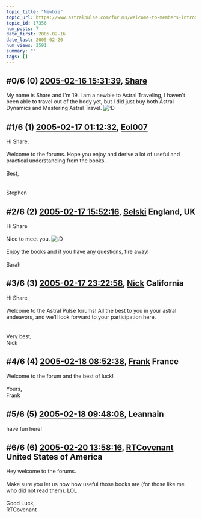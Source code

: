 ```yaml
---
topic_title: "Newbie"
topic_url: https://www.astralpulse.com/forums/welcome-to-members-introductions!/newbie-17356
topic_id: 17356
num_posts: 7
date_first: 2005-02-16
date_last: 2005-02-20
num_views: 2591
summary: ""
tags: []
---
```


## \#0/6 (0) [2005-02-16 15:31:39](https://www.astralpulse.com/forums/index.php?msg=150100), [Share](https://www.astralpulse.com/forums/profile/?u=8411)  ##
<section>
My name is Share and I'm 19. I am a newbie to Astral Traveling, I haven't been able to travel out of the body yet, but I did just buy both Astral Dynamics and Mastering Astral Travel.
<img alt=":D" class="smiley" src="https://www.astralpulse.com/forums/Smileys/fugue/cheesy.png" title="Cheesy"/>
</section>

## \#1/6 (1) [2005-02-17 01:12:32](https://www.astralpulse.com/forums/index.php?msg=150208), [Eol007](https://www.astralpulse.com/forums/profile/?u=1893)  ##
<section>
Hi Share,
<br>
<br>
Welcome to the forums. Hope you enjoy and derive a lot of useful and practical understanding from the books.
<br>
<br>
Best,
<br>
<br>
<br>
Stephen
</section>

## \#2/6 (2) [2005-02-17 15:52:16](https://www.astralpulse.com/forums/index.php?msg=150300), [Selski](https://www.astralpulse.com/forums/profile/?u=6012) England, UK ##
<section>
Hi Share
<br>
<br>
Nice to meet you.
<img alt=":D" class="smiley" src="https://www.astralpulse.com/forums/Smileys/fugue/cheesy.png" title="Cheesy"/>
<br>
<br>
Enjoy the books and if you have any questions, fire away!
<br>
<br>
Sarah
</section>

## \#3/6 (3) [2005-02-17 23:22:58](https://www.astralpulse.com/forums/index.php?msg=150369), [Nick](https://www.astralpulse.com/forums/profile/?u=2080) California ##
<section>
Hi Share,
<br>
<br>
Welcome to the Astral Pulse forums! All the best to you in your astral endeavors, and we'll look forward to your participation here.
<br>
<br>
<br>
Very best,
<br>
Nick
</section>

## \#4/6 (4) [2005-02-18 08:52:38](https://www.astralpulse.com/forums/index.php?msg=150424), [Frank](https://www.astralpulse.com/forums/profile/?u=359) France ##
<section>
Welcome to the forum and the best of luck!
<br>
<br>
Yours,
<br>
Frank
</section>

## \#5/6 (5) [2005-02-18 09:48:08](https://www.astralpulse.com/forums/index.php?msg=150426), Leannain  ##
<section>
have fun here!
</section>

## \#6/6 (6) [2005-02-20 13:58:16](https://www.astralpulse.com/forums/index.php?msg=150913), [RTCovenant](https://www.astralpulse.com/forums/profile/?u=8389) United States of America ##
<section>
Hey welcome to the forums.
<br>
<br>
Make sure you let us now how useful those books are (for those like me who did not read them). LOL
<br>
<br>
Good Luck,
<br>
RTCovenant
</section>